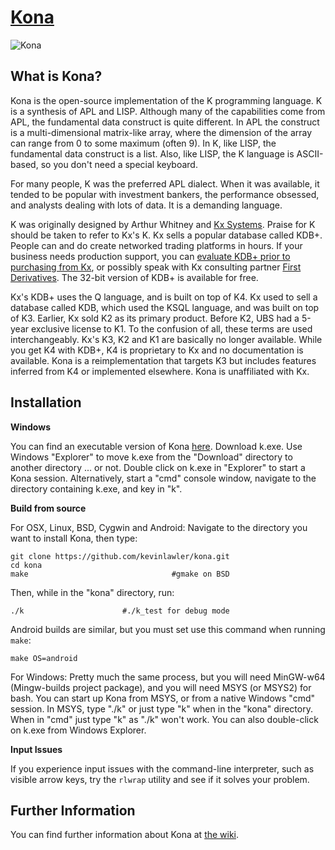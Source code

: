 # [Kona](http://kona.github.io/)

![Kona](https://raw.githubusercontent.com/kevinlawler/kona/master/Kona.png)

What is Kona?
-------------

Kona is the open-source implementation of the K programming language. K is a synthesis of APL and LISP. Although many of the capabilities come from APL, the fundamental data construct is quite different. In APL the construct is a multi-dimensional matrix-like array, where the dimension of the array can range from 0 to some maximum (often 9). In K, like LISP, the fundamental data construct is a list.  Also, like LISP, the K language is ASCII-based, so you don't need a special keyboard.

For many people, K was the preferred APL dialect. When it was available, it tended to be popular with investment bankers, the performance obsessed, and analysts dealing with lots of data. It is a demanding language.

K was originally designed by Arthur Whitney and [Kx Systems](http://kx.com/). Praise for K should be taken to refer to Kx's K. Kx sells a popular database called KDB+. People can and do create networked trading platforms in hours. If your business needs production support, you can [evaluate KDB+ prior to purchasing from Kx](http://kx.com/software-download.php), or possibly speak with Kx consulting partner [First Derivatives](http://www.firstderivatives.com/).  The 32-bit version of KDB+ is available for free.

Kx's KDB+ uses the Q language, and is built on top of K4. Kx used to sell a database called KDB, which used the KSQL language, and was built on top of K3. Earlier, Kx sold K2 as its primary product. Before K2, UBS had a 5-year exclusive license to K1. To the confusion of all, these terms are used interchangeably. Kx's K3, K2 and K1 are basically no longer available. While you get K4 with KDB+, K4 is proprietary to Kx and no documentation is available. Kona is a reimplementation that targets K3 but includes features inferred from K4 or implemented elsewhere. Kona is unaffiliated with Kx.


Installation
------------

**Windows**

You can find an executable version of Kona [here](https://github.com/kevinlawler/kona/releases).  Download k.exe.  Use Windows "Explorer" to move k.exe from the "Download" directory to another directory ... or not.  Double click on k.exe in "Explorer" to start a Kona session.  Alternatively, start a "cmd" console window, navigate to the directory containing k.exe, and key in "k".

**Build from source**

For OSX, Linux, BSD, Cygwin and Android:
Navigate to the directory you want to install Kona, then type:

    git clone https://github.com/kevinlawler/kona.git
    cd kona
    make                                #gmake on BSD

Then, while in the "kona" directory, run:

    ./k                      #./k_test for debug mode

Android builds are similar, but you must set use this command when running `make`:

    make OS=android

For Windows: 
Pretty much the same process, but you will need MinGW-w64 (Mingw-builds project package), and you will need MSYS (or MSYS2) for bash.  You can start up Kona from MSYS, or from a native Windows "cmd" session.  In MSYS, type "./k" or just type "k" when in the "kona" directory. When in "cmd" just type "k" as "./k" won't work.  You can also double-click on k.exe from Windows Explorer.

**Input Issues**

If you experience input issues with the command-line interpreter, such as visible arrow keys, try the `rlwrap` utility and see if it solves your problem.

Further Information
-------------------


You can find further information about Kona at [the wiki](https://github.com/kevinlawler/kona/wiki).


